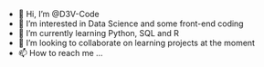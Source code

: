 - 👋 Hi, I’m @D3V-Code
- 👀 I’m interested in Data Science and some front-end coding
- 🌱 I’m currently learning Python, SQL and R
- 💞️ I’m looking to collaborate on learning projects at the moment
- 📫 How to reach me ...

<!---
D3V-Code/D3V-Code is a ✨ special ✨ repository because its `README.md` (this file) appears on your GitHub profile.
You can click the Preview link to take a look at your changes.
--->
